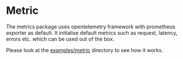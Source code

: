 # Metric

The metrics package uses opentelemetry framework with prometheus exporter as default. It initialise default metrics such as request, latency, errors etc. which can be used out of the box.

Please look at the [examples/metric](../examples/metric/) directory to see how it works.
